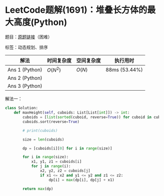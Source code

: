 # LeetCode题解(1691)：堆叠长方体的最大高度(Python)

题目：[原题链接](https://leetcode-cn.com/problems/maximum-height-by-stacking-cuboids/)（困难）

标签：动态规划、排序

| 解法           | 时间复杂度 | 空间复杂度 | 执行用时      |
| -------------- | ---------- | ---------- | ------------- |
| Ans 1 (Python) | $O(N^2)$   | $O(N)$     | 88ms (53.44%) |
| Ans 2 (Python) |            |            |               |
| Ans 3 (Python) |            |            |               |

解法一：

```python
class Solution:
    def maxHeight(self, cuboids: List[List[int]]) -> int:
        cuboids = [list(sorted(cuboid, reverse=True)) for cuboid in cuboids]
        cuboids.sort(reverse=True)

        # print(cuboids)

        size = len(cuboids)

        dp = [cuboids[i][0] for i in range(size)]

        for i in range(size):
            x1, y1, z1 = cuboids[i]
            for j in range(i):
                x2, y2, z2 = cuboids[j]
                if x1 <= x2 and y1 <= y2 and z1 <= z2:
                    dp[i] = max(dp[i], dp[j] + x1)

        return max(dp)
```

